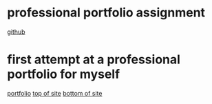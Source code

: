 # professional portfolio assignment 
[github](https://github.com/Nparson88/portfolio)
# first attempt at a professional portfolio for myself 
[portfolio](file:///E:/Today/portfolio/Develop/index.html)
[top of site](https://github.com/Nparson88/portfolio/blob/main/2021-03-08.png)
[bottom of site](https://github.com/Nparson88/portfolio/blob/main/2021-03-08%20(1).png)
